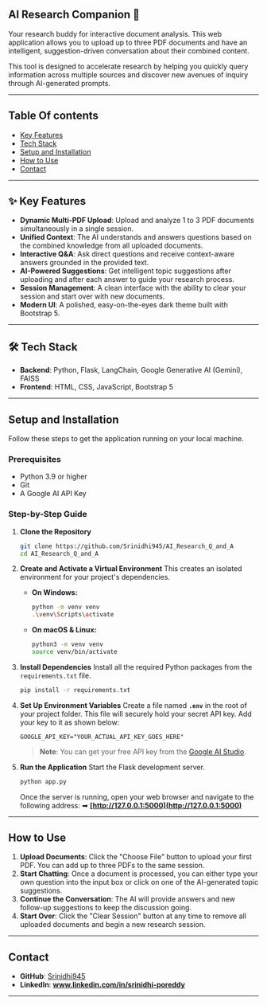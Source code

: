 ## AI Research Companion 🤖

Your research buddy for interactive document analysis. This web application allows you to upload up to three PDF documents and have an intelligent, suggestion-driven conversation about their combined content.

This tool is designed to accelerate research by helping you quickly query information across multiple sources and discover new avenues of inquiry through AI-generated prompts.

-----
 ## Table Of contents
* [Key Features](#-key-features)
* [Tech Stack](#-tech-stack)
* [Setup and Installation](#-setup-and-installation)
* [How to Use](#-how-to-use)
* [Contact](#-contact)
-----

## ✨ Key Features

  * **Dynamic Multi-PDF Upload**: Upload and analyze 1 to 3 PDF documents simultaneously in a single session.
  * **Unified Context**: The AI understands and answers questions based on the combined knowledge from all uploaded documents.
  * **Interactive Q\&A**: Ask direct questions and receive context-aware answers grounded in the provided text.
  * **AI-Powered Suggestions**: Get intelligent topic suggestions after uploading and after each answer to guide your research process.
  * **Session Management**: A clean interface with the ability to clear your session and start over with new documents.
  * **Modern UI**: A polished, easy-on-the-eyes dark theme built with Bootstrap 5.

-----

## 🛠 Tech Stack

  * **Backend**: Python, Flask, LangChain, Google Generative AI (Gemini), FAISS
  * **Frontend**: HTML, CSS, JavaScript, Bootstrap 5

-----

##  Setup and Installation

Follow these steps to get the application running on your local machine.

### Prerequisites

  * Python 3.9 or higher
  * Git
  * A Google AI API Key

### Step-by-Step Guide

1.  **Clone the Repository**

    ```bash
    git clone https://github.com/Srinidhi945/AI_Research_Q_and_A
    cd AI_Research_Q_and_A
    ```

2.  **Create and Activate a Virtual Environment**
    This creates an isolated environment for your project's dependencies.

      * **On Windows:**

        ```bash
        python -m venv venv
        .\venv\Scripts\activate
        ```

      * **On macOS & Linux:**

        ```bash
        python3 -m venv venv
        source venv/bin/activate
        ```

3.  **Install Dependencies**
    Install all the required Python packages from the `requirements.txt` file.

    ```bash
    pip install -r requirements.txt
    ```

4.  **Set Up Environment Variables**
    Create a file named **`.env`** in the root of your project folder. This file will securely hold your secret API key. Add your key to it as shown below:

    ```env
    GOOGLE_API_KEY="YOUR_ACTUAL_API_KEY_GOES_HERE"
    ```

    > **Note**: You can get your free API key from the [Google AI Studio](https://aistudio.google.com/app/apikey).

5.  **Run the Application**
    Start the Flask development server.

    ```bash
    python app.py
    ```

    Once the server is running, open your web browser and navigate to the following address:
    ➡ **[http://127.0.0.1:5000](http://127.0.0.1:5000)**

-----

##  How to Use

1.  **Upload Documents**: Click the "Choose File" button to upload your first PDF. You can add up to three PDFs to the same session.
2.  **Start Chatting**: Once a document is processed, you can either type your own question into the input box or click on one of the AI-generated topic suggestions.
3.  **Continue the Conversation**: The AI will provide answers and new follow-up suggestions to keep the discussion going.
4.  **Start Over**: Click the "Clear Session" button at any time to remove all uploaded documents and begin a new research session.

-----

##  Contact

  * **GitHub**: [Srinidhi945](https://www.google.com/search?q=https://github.com/Srinidhi945)
  * **LinkedIn**: **www.linkedin.com/in/srinidhi-poreddy**
 

-----
